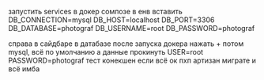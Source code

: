 
запустить services в докер сомпозе 
в енв вставить
DB_CONNECTION=mysql
DB_HOST=localhost
DB_PORT=3306
DB_DATABASE=photograf
DB_USERNAME=root
DB_PASSWORD=photograf

справа в сайдбаре в датабазе после запуска докера нажать + 
потом mysql, всё по умолчанию а данные прокинуть
USER=root
PASSWORD=photograf
тест конекшен если всё ок 
пхп артизан миграте и всё имба 
